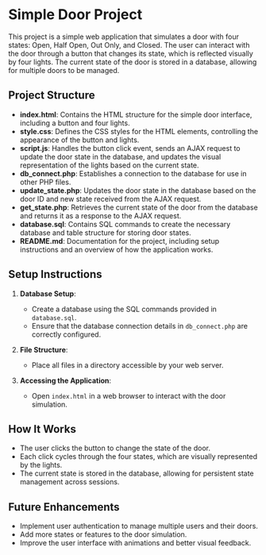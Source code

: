 # Simple Door Project

This project is a simple web application that simulates a door with four states: Open, Half Open, Out Only, and Closed. The user can interact with the door through a button that changes its state, which is reflected visually by four lights. The current state of the door is stored in a database, allowing for multiple doors to be managed.

## Project Structure

- **index.html**: Contains the HTML structure for the simple door interface, including a button and four lights.
- **style.css**: Defines the CSS styles for the HTML elements, controlling the appearance of the button and lights.
- **script.js**: Handles the button click event, sends an AJAX request to update the door state in the database, and updates the visual representation of the lights based on the current state.
- **db_connect.php**: Establishes a connection to the database for use in other PHP files.
- **update_state.php**: Updates the door state in the database based on the door ID and new state received from the AJAX request.
- **get_state.php**: Retrieves the current state of the door from the database and returns it as a response to the AJAX request.
- **database.sql**: Contains SQL commands to create the necessary database and table structure for storing door states.
- **README.md**: Documentation for the project, including setup instructions and an overview of how the application works.

## Setup Instructions

1. **Database Setup**:
   - Create a database using the SQL commands provided in `database.sql`.
   - Ensure that the database connection details in `db_connect.php` are correctly configured.

2. **File Structure**:
   - Place all files in a directory accessible by your web server.

3. **Accessing the Application**:
   - Open `index.html` in a web browser to interact with the door simulation.

## How It Works

- The user clicks the button to change the state of the door.
- Each click cycles through the four states, which are visually represented by the lights.
- The current state is stored in the database, allowing for persistent state management across sessions.

## Future Enhancements

- Implement user authentication to manage multiple users and their doors.
- Add more states or features to the door simulation.
- Improve the user interface with animations and better visual feedback.